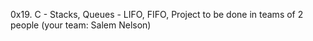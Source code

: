 0x19. C - Stacks, Queues - LIFO, FIFO, Project to be done in teams of 2 people (your team: Salem Nelson)
